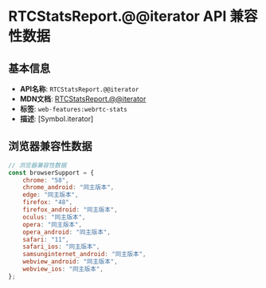 # RTCStatsReport.@@iterator API 兼容性数据

## 基本信息

- **API名称**: `RTCStatsReport.@@iterator`
- **MDN文档**: [RTCStatsReport.@@iterator](https://developer.mozilla.org/docs/Web/API/RTCStatsReport/Symbol.iterator)
- **标签**: `web-features:webrtc-stats`
- **描述**: [Symbol.iterator]

## 浏览器兼容性数据

```javascript
// 浏览器兼容性数据
const browserSupport = {
    chrome: "58",
    chrome_android: "同主版本",
    edge: "同主版本",
    firefox: "48",
    firefox_android: "同主版本",
    oculus: "同主版本",
    opera: "同主版本",
    opera_android: "同主版本",
    safari: "11",
    safari_ios: "同主版本",
    samsunginternet_android: "同主版本",
    webview_android: "同主版本",
    webview_ios: "同主版本",
};

```

